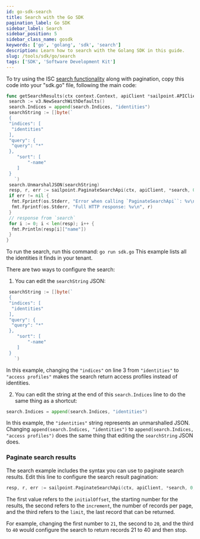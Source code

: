 ```yaml
---
id: go-sdk-search
title: Search with the Go SDK
pagination_label: Go SDK
sidebar_label: Search
sidebar_position: 5
sidebar_class_name: gosdk
keywords: ['go', 'golang', 'sdk', 'search']
description: Learn how to search with the Golang SDK in this guide. 
slug: /tools/sdk/go/search
tags: ['SDK', 'Software Development Kit']
---
```


To try using the ISC [search functionality](/docs/api/v3/search-post) along with pagination, copy this code into your "sdk.go" file, following the main code:

```go
func getSearchResults(ctx context.Context, apiClient *sailpoint.APIClient) {
 search := v3.NewSearchWithDefaults()
 search.Indices = append(search.Indices, "identities")
 searchString := []byte(`
 {
 "indices": [
  "identities"
 ],
 "query": {
  "query": "*"
 },
    "sort": [
        "-name"
    ]
 }
   `)
 search.UnmarshalJSON(searchString)
 resp, r, err := sailpoint.PaginateSearchApi(ctx, apiClient, *search, 0, 10, 10000)
 if err != nil {
  fmt.Fprintf(os.Stderr, "Error when calling `PaginateSearchApi``: %v\n", err)
  fmt.Fprintf(os.Stderr, "Full HTTP response: %v\n", r)
 }
 // response from `search`
 for i := 0; i < len(resp); i++ {
  fmt.Println(resp[i]["name"])
 }
}
```

To run the search, run this command: `go run sdk.go` This example lists all the identities it finds in your tenant.

There are two ways to configure the search:

1. You can edit the `searchString` JSON:

```go showLineNumbers
 searchString := []byte(`
 {
 "indices": [
  "identities"
 ],
 "query": {
  "query": "*"
 },
    "sort": [
        "-name"
    ]
 }
   `)
```

In this example, changing the `"indices"` on line 3 from `"identities"` to `"access profiles"` makes the search return access profiles instead of identities.

2. You can edit the string at the end of this `search.Indices` line to do the same thing as a shortcut:

```go
search.Indices = append(search.Indices, "identities")
```

In this example, the `"identities"` string represents an unmarshalled JSON. Changing `append(search.Indices, "identities")` to `append(search.Indices, "access profiles")` does the same thing that editing the `searchString` JSON does.

### Paginate search results

The search example includes the syntax you can use to paginate search results. Edit this line to configure the search result pagination:

```go
resp, r, err := sailpoint.PaginateSearchApi(ctx, apiClient, *search, 0, 10, 10000)
```

The first value refers to the `initialOffset`, the starting number for the results, the second refers to the `increment`, the number of records per page, and the third refers to the `limit`, the last record that can be returned.

For example, changing the first number to `21`, the second to `20`, and the third to `40` would configure the search to return records 21 to 40 and then stop.